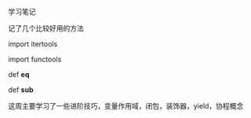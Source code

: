 学习笔记

记了几个比较好用的方法

import itertools


import functools

 def __eq__

 def __sub__


 这周主要学习了一些进阶技巧，变量作用域，闭包，装饰器，yield，协程概念